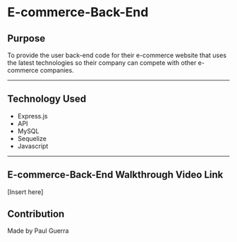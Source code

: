 # E-commerce-Back-End

## Purpose

To provide the user back-end code for their e-commerce website that uses the latest technologies so their company can compete with other e-commerce companies.

---

## Technology Used

- Express.js
- API
- MySQL
- Sequelize
- Javascript

---

## E-commerce-Back-End Walkthrough Video Link

[Insert here]

## Contribution

Made by Paul Guerra
